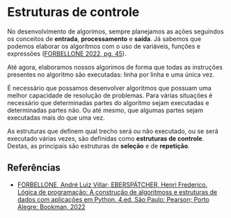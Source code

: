 # Estruturas de controle



No desenvolvimento de algorimos, sempre planejamos as ações seguindos os conceitos de **entrada**, **processamento** e **saída**. Já sabemos que podemos elaborar os algoritmos com o uso de variáveis, funções e expressões ([FORBELLONE 2022, pg. 45](https://plataforma.bvirtual.com.br/Leitor/Publicacao/200078/pdf/69)).

Até agora, elaboramos nossos algorimos de forma que todas as instruções presentes no algoritmo são executadas: linha por linha e uma única vez.

É necessário que possamos desenvolver algoritmos que possuam uma melhor capacidade de resolução de problemas. Para várias situações é necessário que determinadas partes do algoritmo sejam executadas e determinadas partes não. Ou até mesmo, que algumas partes sejam executadas mais do que uma vez.  

As estruturas que definem qual trecho será ou não executado, ou se será executado várias vezes, são definidas como **estruturas de controle**. Destas, as principais são estruturas de **seleção** e de **repetição**.



## Referências

- [FORBELLONE, André Luiz Villar; EBERSPÄTCHER, Henri Frederico. Lógica de programação: A construção de algoritmoss e estruturas de dados com aplicações em Python. 4.ed. São Paulo: Pearson; Porto Alegre: Bookman, 2022](https://plataforma.bvirtual.com.br/Leitor/Publicacao/200078/pdf/69)

